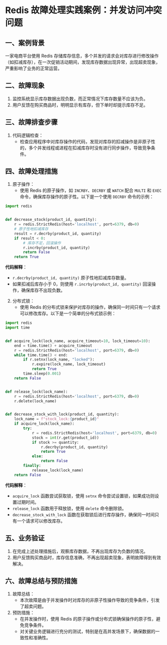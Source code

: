 
# Redis 故障处理实践案例：并发访问冲突问题

## 一、案例背景
一家电商平台使用 Redis 存储库存信息，多个并发的请求会对库存进行修改操作（如扣减库存），在一次促销活动期间，发现库存数据出现异常，出现超卖现象，严重影响了业务的正常运营。


## 二、故障现象
1. 监控系统显示库存数据出现负数，而正常情况下库存数量不应该为负。
2. 用户反馈在购买商品时，明明显示有库存，但下单时却提示库存不足。


## 三、故障排查步骤
1. 代码逻辑检查：
    - 检查应用程序中对库存操作的代码，发现对库存的扣减操作是非原子性的，多个并发线程或进程在扣减库存时没有进行同步操作，导致竞争条件。


## 四、故障处理措施
1. 原子操作：
    - 使用 Redis 的原子操作，如 `INCRBY`、`DECRBY` 或 `WATCH` 配合 `MULTI` 和 `EXEC` 命令，确保库存操作的原子性。以下是一个使用 `DECRBY` 命令的示例：

```python
import redis


def decrease_stock(product_id, quantity):
    r = redis.StrictRedis(host='localhost', port=6379, db=0)
    # 原子性地扣减库存
    result = r.decrby(product_id, quantity)
    if result < 0:
        # 库存不足，回滚操作
        r.incrby(product_id, quantity)
        return False
    return True
```

**代码解释**：
- `r.decrby(product_id, quantity)` 原子性地扣减库存数量。
- 如果扣减后库存小于 0，则使用 `r.incrby(product_id, quantity)` 回滚操作，确保库存不出现负数。


2. 分布式锁：
    - 使用 Redis 的分布式锁来保护对库存的操作，确保同一时间只有一个请求可以修改库存。以下是一个简单的分布式锁示例：

```python
import redis
import time


def acquire_lock(lock_name, acquire_timeout=10, lock_timeout=10):
    end = time.time() + acquire_timeout
    r = redis.StrictRedis(host='localhost', port=6379, db=0)
    while time.time() < end:
        if r.setnx(lock_name, "locked"):
            r.expire(lock_name, lock_timeout)
            return True
        time.sleep(0.001)
    return False


def release_lock(lock_name):
    r = redis.StrictRedis(host='localhost', port=6379, db=0)
    r.delete(lock_name)


def decrease_stock_with_lock(product_id, quantity):
    lock_name = f"stock_lock:{product_id}"
    if acquire_lock(lock_name):
        try:
            r = redis.StrictRedis(host='localhost', port=6379, db=0)
            stock = int(r.get(product_id))
            if stock >= quantity:
                r.decrby(product_id, quantity)
                return True
            else:
                return False
        finally:
            release_lock(lock_name)
    return False
```

**代码解释**：
- `acquire_lock` 函数尝试获取锁，使用 `setnx` 命令尝试设置锁，如果成功则设置过期时间。
- `release_lock` 函数用于释放锁，使用 `delete` 命令删除锁。
- `decrease_stock_with_lock` 函数在获取锁后进行库存操作，确保同一时间只有一个请求可以修改库存。


## 五、业务验证
1. 在完成上述处理措施后，观察库存数据，不再出现库存为负数的情况。
2. 用户反馈购买商品时，库存信息准确，不再出现超卖现象，表明故障得到有效解决。


## 六、故障总结与预防措施
1. 故障总结：
    - 本次故障是由于并发操作时对库存的非原子性操作导致的竞争条件，引发了超卖问题。
2. 预防措施：
    - 在并发操作时，使用 Redis 的原子操作或分布式锁确保操作的原子性，避免竞争条件。
    - 对关键业务逻辑进行充分的测试，特别是在高并发场景下，确保数据的一致性和准确性。
